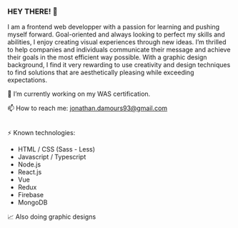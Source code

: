### HEY THERE! 👋

I am a frontend web developper with a passion for learning and pushing myself forward. Goal-oriented and always looking to perfect my skills and abilities, I enjoy creating visual experiences through new ideas. I’m thrilled to help companies and individuals communicate their message and achieve their goals in the most efficient way possible. With a graphic design background, I find it very rewarding to use creativity and design techniques to find solutions that are aesthetically pleasing while exceeding expectations.   <br>


🔭 I’m currently working on my WAS certification. <br>

📫 How to reach me: jonathan.damours93@gmail.com <br><br>

⚡ Known technologies: <br>
- HTML / CSS (Sass - Less)
- Javascript / Typescript
- Node.js
- React.js
- Vue
- Redux
- Firebase
- MongoDB

:chart_with_upwards_trend: Also doing graphic designs

